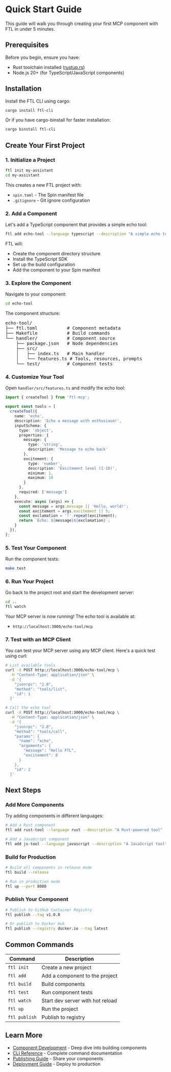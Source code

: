 # Quick Start Guide

This guide will walk you through creating your first MCP component with FTL in under 5 minutes.

## Prerequisites

Before you begin, ensure you have:
- Rust toolchain installed ([rustup.rs](https://rustup.rs))
- Node.js 20+ (for TypeScript/JavaScript components)

## Installation

Install the FTL CLI using cargo:

```bash
cargo install ftl-cli
```

Or if you have cargo-binstall for faster installation:

```bash
cargo binstall ftl-cli
```

## Create Your First Project

### 1. Initialize a Project

```bash
ftl init my-assistant
cd my-assistant
```

This creates a new FTL project with:
- `spin.toml` - The Spin manifest file
- `.gitignore` - Git ignore configuration

### 2. Add a Component

Let's add a TypeScript component that provides a simple echo tool:

```bash
ftl add echo-tool --language typescript --description "A simple echo tool"
```

FTL will:
- Create the component directory structure
- Install the TypeScript SDK
- Set up the build configuration
- Add the component to your Spin manifest

### 3. Explore the Component

Navigate to your component:

```bash
cd echo-tool
```

The component structure:

<pre>
echo-tool/
├── ftl.toml           # Component metadata
├── Makefile           # Build commands
└── handler/           # Component source
    ├── package.json   # Node dependencies
    ├── src/
    │   ├── index.ts   # Main handler
    │   └── features.ts # Tools, resources, prompts
    └── test/          # Component tests
</pre>

### 4. Customize Your Tool

Open `handler/src/features.ts` and modify the echo tool:

```typescript
import { createTool } from 'ftl-mcp';

export const tools = [
  createTool({
    name: 'echo',
    description: 'Echo a message with enthusiasm!',
    inputSchema: {
      type: 'object',
      properties: {
        message: { 
          type: 'string', 
          description: 'Message to echo back' 
        },
        excitement: {
          type: 'number',
          description: 'Excitement level (1-10)',
          minimum: 1,
          maximum: 10
        }
      },
      required: ['message']
    },
    execute: async (args) => {
      const message = args.message || 'Hello, world!';
      const excitement = args.excitement || 5;
      const exclamation = '!'.repeat(excitement);
      return `Echo: ${message}${exclamation}`;
    }
  }),
];
```

### 5. Test Your Component

Run the component tests:

```bash
make test
```

### 6. Run Your Project

Go back to the project root and start the development server:

```bash
cd ..
ftl watch
```

Your MCP server is now running! The echo tool is available at:
- `http://localhost:3000/echo-tool/mcp`

### 7. Test with an MCP Client

You can test your MCP server using any MCP client. Here's a quick test using curl:

```bash
# List available tools
curl -X POST http://localhost:3000/echo-tool/mcp \
  -H "Content-Type: application/json" \
  -d '{
    "jsonrpc": "2.0",
    "method": "tools/list",
    "id": 1
  }'

# Call the echo tool
curl -X POST http://localhost:3000/echo-tool/mcp \
  -H "Content-Type: application/json" \
  -d '{
    "jsonrpc": "2.0",
    "method": "tools/call",
    "params": {
      "name": "echo",
      "arguments": {
        "message": "Hello FTL",
        "excitement": 8
      }
    },
    "id": 2
  }'
```

## Next Steps

### Add More Components

Try adding components in different languages:

```bash
# Add a Rust component
ftl add rust-tool --language rust --description "A Rust-powered tool"

# Add a JavaScript component  
ftl add js-tool --language javascript --description "A JavaScript tool"
```

### Build for Production

```bash
# Build all components in release mode
ftl build --release

# Run in production mode
ftl up --port 8080
```

### Publish Your Component

```bash
# Publish to GitHub Container Registry
ftl publish --tag v1.0.0

# Or publish to Docker Hub
ftl publish --registry docker.io --tag latest
```

## Common Commands

| Command | Description |
|---------|-------------|
| `ftl init` | Create a new project |
| `ftl add` | Add a component to the project |
| `ftl build` | Build components |
| `ftl test` | Run component tests |
| `ftl watch` | Start dev server with hot reload |
| `ftl up` | Run the project |
| `ftl publish` | Publish to registry |

## Learn More

- [Component Development](./components.md) - Deep dive into building components
- [CLI Reference](./cli-reference.md) - Complete command documentation
- [Publishing Guide](./publishing.md) - Share your components
- [Deployment Guide](./deployment.md) - Deploy to production